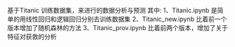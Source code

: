 基于Titanic 训练数据集，来进行的数据分析与预测
其中:
1、Titanic.ipynb 是简单的用线性回归和逻辑回归分别去训练数据集
2、Titanic_new.ipynb 比着前一个版本增加了随机森林的方法
3、Titanic_prov.ipynb 比着前两个版本，增加了关于特征对获救的分析
